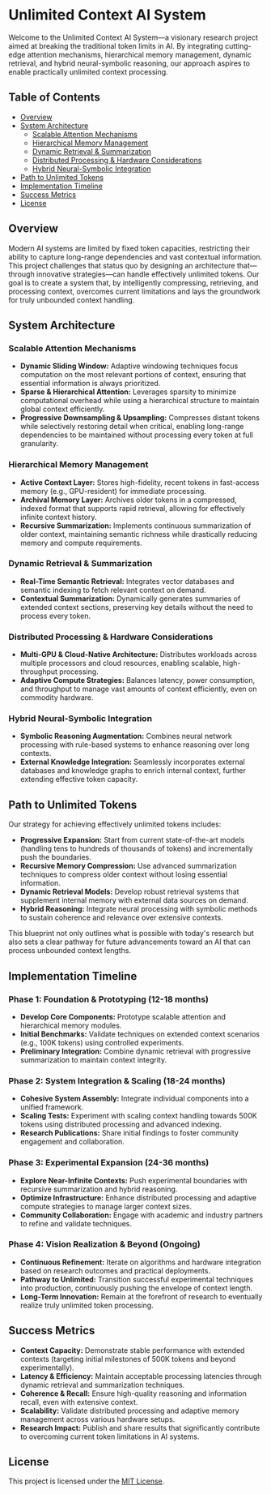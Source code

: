 # Unlimited Context AI System

Welcome to the Unlimited Context AI System—a visionary research project aimed at breaking the traditional token limits in AI. By integrating cutting-edge attention mechanisms, hierarchical memory management, dynamic retrieval, and hybrid neural-symbolic reasoning, our approach aspires to enable practically unlimited context processing.

## Table of Contents

- [Overview](#overview)
- [System Architecture](#system-architecture)
  - [Scalable Attention Mechanisms](#scalable-attention-mechanisms)
  - [Hierarchical Memory Management](#hierarchical-memory-management)
  - [Dynamic Retrieval & Summarization](#dynamic-retrieval--summarization)
  - [Distributed Processing & Hardware Considerations](#distributed-processing--hardware-considerations)
  - [Hybrid Neural-Symbolic Integration](#hybrid-neural-symbolic-integration)
- [Path to Unlimited Tokens](#path-to-unlimited-tokens)
- [Implementation Timeline](#implementation-timeline)
- [Success Metrics](#success-metrics)
- [License](#license)

## Overview

Modern AI systems are limited by fixed token capacities, restricting their ability to capture long-range dependencies and vast contextual information. This project challenges that status quo by designing an architecture that—through innovative strategies—can handle effectively unlimited tokens. Our goal is to create a system that, by intelligently compressing, retrieving, and processing context, overcomes current limitations and lays the groundwork for truly unbounded context handling.

## System Architecture

### Scalable Attention Mechanisms
- **Dynamic Sliding Window:** Adaptive windowing techniques focus computation on the most relevant portions of context, ensuring that essential information is always prioritized.
- **Sparse & Hierarchical Attention:** Leverages sparsity to minimize computational overhead while using a hierarchical structure to maintain global context efficiently.
- **Progressive Downsampling & Upsampling:** Compresses distant tokens while selectively restoring detail when critical, enabling long-range dependencies to be maintained without processing every token at full granularity.

### Hierarchical Memory Management
- **Active Context Layer:** Stores high-fidelity, recent tokens in fast-access memory (e.g., GPU-resident) for immediate processing.
- **Archival Memory Layer:** Archives older tokens in a compressed, indexed format that supports rapid retrieval, allowing for effectively infinite context history.
- **Recursive Summarization:** Implements continuous summarization of older context, maintaining semantic richness while drastically reducing memory and compute requirements.

### Dynamic Retrieval & Summarization
- **Real-Time Semantic Retrieval:** Integrates vector databases and semantic indexing to fetch relevant context on demand.
- **Contextual Summarization:** Dynamically generates summaries of extended context sections, preserving key details without the need to process every token.

### Distributed Processing & Hardware Considerations
- **Multi-GPU & Cloud-Native Architecture:** Distributes workloads across multiple processors and cloud resources, enabling scalable, high-throughput processing.
- **Adaptive Compute Strategies:** Balances latency, power consumption, and throughput to manage vast amounts of context efficiently, even on commodity hardware.
  
### Hybrid Neural-Symbolic Integration
- **Symbolic Reasoning Augmentation:** Combines neural network processing with rule-based systems to enhance reasoning over long contexts.
- **External Knowledge Integration:** Seamlessly incorporates external databases and knowledge graphs to enrich internal context, further extending effective token capacity.

## Path to Unlimited Tokens

Our strategy for achieving effectively unlimited tokens includes:
- **Progressive Expansion:** Start from current state-of-the-art models (handling tens to hundreds of thousands of tokens) and incrementally push the boundaries.
- **Recursive Memory Compression:** Use advanced summarization techniques to compress older context without losing essential information.
- **Dynamic Retrieval Models:** Develop robust retrieval systems that supplement internal memory with external data sources on demand.
- **Hybrid Reasoning:** Integrate neural processing with symbolic methods to sustain coherence and relevance over extensive contexts.

This blueprint not only outlines what is possible with today's research but also sets a clear pathway for future advancements toward an AI that can process unbounded context lengths.

## Implementation Timeline

### Phase 1: Foundation & Prototyping (12-18 months)
- **Develop Core Components:** Prototype scalable attention and hierarchical memory modules.
- **Initial Benchmarks:** Validate techniques on extended context scenarios (e.g., 100K tokens) using controlled experiments.
- **Preliminary Integration:** Combine dynamic retrieval with progressive summarization to maintain context integrity.

### Phase 2: System Integration & Scaling (18-24 months)
- **Cohesive System Assembly:** Integrate individual components into a unified framework.
- **Scaling Tests:** Experiment with scaling context handling towards 500K tokens using distributed processing and advanced indexing.
- **Research Publications:** Share initial findings to foster community engagement and collaboration.

### Phase 3: Experimental Expansion (24-36 months)
- **Explore Near-Infinite Contexts:** Push experimental boundaries with recursive summarization and hybrid reasoning.
- **Optimize Infrastructure:** Enhance distributed processing and adaptive compute strategies to manage larger context sizes.
- **Community Collaboration:** Engage with academic and industry partners to refine and validate techniques.

### Phase 4: Vision Realization & Beyond (Ongoing)
- **Continuous Refinement:** Iterate on algorithms and hardware integration based on research outcomes and practical deployments.
- **Pathway to Unlimited:** Transition successful experimental techniques into production, continuously pushing the envelope of context length.
- **Long-Term Innovation:** Remain at the forefront of research to eventually realize truly unlimited token processing.

## Success Metrics
- **Context Capacity:** Demonstrate stable performance with extended contexts (targeting initial milestones of 500K tokens and beyond experimentally).
- **Latency & Efficiency:** Maintain acceptable processing latencies through dynamic retrieval and summarization techniques.
- **Coherence & Recall:** Ensure high-quality reasoning and information recall, even with extensive context.
- **Scalability:** Validate distributed processing and adaptive memory management across various hardware setups.
- **Research Impact:** Publish and share results that significantly contribute to overcoming current token limitations in AI systems.

## License

This project is licensed under the [MIT License](LICENSE).
